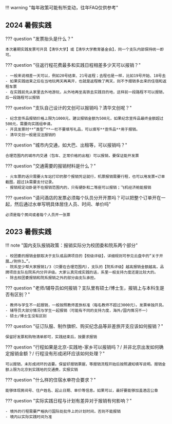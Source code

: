 !!! warning "每年政策可能有所变动，往年FAQ仅供参考"

## 2024 暑假实践

??? question "发票抬头是什么？"

    本次暑期实践发票可开具【清华大学】或【清华大学教育基金会】，同一个支队内部保持统一即可。

??? question "往返行程花费最多和实践日程相差多少天可以报销？"

    - 一般来说相差一天可以，例如20号结束、21号返程；去程也是一样，比如19号开始、18号去
    - 如果实践结束之后在当地玩两天再离开，也就是返程晚了两天，则不予报销多出来的住宿和返程车票
    - 在实践前先从家里去外地游玩，从外地再坐高铁去实践目的地，这样前一段路程不可以报销，后一段路程可以报销

??? question "支队自己设计的文创可以报销吗？清华文创呢？"

    - 纪念宣传品报销价格上限为1000元，建议报销金额为500元，如果纪念宣传品最终金额超过500元，需要向实践组申请。
    - 开具发票时**“类型”**一栏不要填写礼品，可以填写**宣传品**用于报销。
    - 清华文创一般是没法报销的

??? question "城市内交通，如大巴、出租等，可以报销吗？"

    合理范围内的城市内交通（包车、正常价格的出租）可以报销，要保证能开发票

??? question "交通需要的报销材料是什么？"

    - 火车票的话只需要火车站打印的那个报销凭证就行，机票报销需要行程，也可以用发票+订单截图，超过1k需要支付记录。
    - 报销规定动卧是不在报销范围内的，只有硬卧和二等座可以报销；飞机经济舱能报销

??? question "请问酒店的发票必须每个队员分开开票吗？可以把整个订单开在一起，然后通过水单写明具体居住人员、时间、单价吗"

    必须是每个房间或者每个人员开一张票

## 2023 暑假实践

!!! note "国内支队报销政策：报销实际分为校团委和院系两个部分"

    - 校团委的报销金额取决于支队或品牌项目的【校级评级】，详细规则可参见云盘中的“关于开展…/附件3…”。
    - 院系至少帮大家报销1/3（只要在合理范围内），支队的【院系评级】越高报销金额越高，品牌项目支队在院系内分开评级。大家认真完成实践的话，系里一般支持力度还是比较大的。
    - 除去校团委报销和院系报销之外的部分由支队承担。

??? question "老师/辅导员如何报销？支队里有硕士/博士生，报销上与本科生是否有区别？"

    - 教师与学生不一起报销，一般按照教师差旅标准（每名教师不超过3000元）。发票单独开具。
    - 辅导员大部分情况与学生一起报销（可能有不同的支持力度，海外/国内情况不一）
    - 硕士/博士生没有区别

??? question "征订队服、制作旗帜、购买纪念品等非差旅开支应该如何报销？"

    保留好发票和购物清单即可，实践结束后，按要求报销

??? question "行程如果是北京-实践地-家乡可以报销吗？/ 并非北京出发如何确定报销金额？/ 行程没有形成闭环应该如何处理？"

    可以报销，未形成闭环的话要。保留好报销票据，等报销流程开始后按照通知填写说明。报销金额上限为北京到实践地的交通费，实报实销

??? question "什么样的住宿水单符合要求？"

    能够体现房间号、住户姓名、起止日期、单价等信息。如果可以，最好要能够加盖酒店公章

??? question "实际实践日程与计划有差异对于报销有何影响？"

    - 境外的行程需要严格执行国际处批件上的计划时间，否则不能报销
    - 境内以实际实践时间为准

